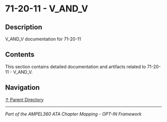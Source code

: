 # 71-20-11 - V_AND_V

## Description

V_AND_V documentation for 71-20-11

## Contents

This section contains detailed documentation and artifacts related to 71-20-11 - V_AND_V.

## Navigation

[↑ Parent Directory](../README.md)

---

*Part of the AMPEL360 ATA Chapter Mapping - OPT-IN Framework*
